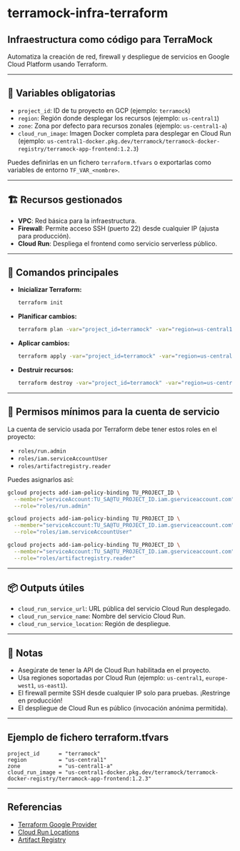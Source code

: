 # terramock-infra-terraform

## Infraestructura como código para TerraMock

Automatiza la creación de red, firewall y despliegue de servicios en Google Cloud Platform usando Terraform.

---

## 🚦 Variables obligatorias

- `project_id`: ID de tu proyecto en GCP (ejemplo: `terramock`)
- `region`: Región donde desplegar los recursos (ejemplo: `us-central1`)
- `zone`: Zona por defecto para recursos zonales (ejemplo: `us-central1-a`)
- `cloud_run_image`: Imagen Docker completa para desplegar en Cloud Run (ejemplo: `us-central1-docker.pkg.dev/terramock/terramock-docker-registry/terramock-app-frontend:1.2.3`)

Puedes definirlas en un fichero `terraform.tfvars` o exportarlas como variables de entorno `TF_VAR_<nombre>`.

---

## 🏗️ Recursos gestionados

- **VPC**: Red básica para la infraestructura.
- **Firewall**: Permite acceso SSH (puerto 22) desde cualquier IP (ajusta para producción).
- **Cloud Run**: Despliega el frontend como servicio serverless público.

---

## 🚀 Comandos principales

- **Inicializar Terraform:**
  ```sh
  terraform init
  ```

- **Planificar cambios:**
  ```sh
  terraform plan -var="project_id=terramock" -var="region=us-central1" -var="zone=us-central1-a" -var="cloud_run_image=us-central1-docker.pkg.dev/terramock/terramock-docker-registry/terramock-app-frontend:1.2.3"
  ```

- **Aplicar cambios:**
  ```sh
  terraform apply -var="project_id=terramock" -var="region=us-central1" -var="zone=us-central1-a" -var="cloud_run_image=us-central1-docker.pkg.dev/terramock/terramock-docker-registry/terramock-app-frontend:1.2.3"
  ```

- **Destruir recursos:**
  ```sh
  terraform destroy -var="project_id=terramock" -var="region=us-central1" -var="zone=us-central1-a" -var="cloud_run_image=us-central1-docker.pkg.dev/terramock/terramock-docker-registry/terramock-app-frontend:1.2.3"
  ```

---

## 🔐 Permisos mínimos para la cuenta de servicio

La cuenta de servicio usada por Terraform debe tener estos roles en el proyecto:

- `roles/run.admin`
- `roles/iam.serviceAccountUser`
- `roles/artifactregistry.reader`

Puedes asignarlos así:

```sh
gcloud projects add-iam-policy-binding TU_PROJECT_ID \
  --member="serviceAccount:TU_SA@TU_PROJECT_ID.iam.gserviceaccount.com" \
  --role="roles/run.admin"

gcloud projects add-iam-policy-binding TU_PROJECT_ID \
  --member="serviceAccount:TU_SA@TU_PROJECT_ID.iam.gserviceaccount.com" \
  --role="roles/iam.serviceAccountUser"

gcloud projects add-iam-policy-binding TU_PROJECT_ID \
  --member="serviceAccount:TU_SA@TU_PROJECT_ID.iam.gserviceaccount.com" \
  --role="roles/artifactregistry.reader"
```

---

## 📦 Outputs útiles

- `cloud_run_service_url`: URL pública del servicio Cloud Run desplegado.
- `cloud_run_service_name`: Nombre del servicio Cloud Run.
- `cloud_run_service_location`: Región de despliegue.

---

## 📝 Notas

- Asegúrate de tener la API de Cloud Run habilitada en el proyecto.
- Usa regiones soportadas por Cloud Run (ejemplo: `us-central1`, `europe-west1`, `us-east1`).
- El firewall permite SSH desde cualquier IP solo para pruebas. ¡Restringe en producción!
- El despliegue de Cloud Run es público (invocación anónima permitida).

---

## Ejemplo de fichero terraform.tfvars

```hcl
project_id      = "terramock"
region          = "us-central1"
zone            = "us-central1-a"
cloud_run_image = "us-central1-docker.pkg.dev/terramock/terramock-docker-registry/terramock-app-frontend:1.2.3"
```

---

## Referencias
- [Terraform Google Provider](https://registry.terraform.io/providers/hashicorp/google/latest/docs)
- [Cloud Run Locations](https://cloud.google.com/run/docs/locations)
- [Artifact Registry](https://cloud.google.com/artifact-registry/docs)
